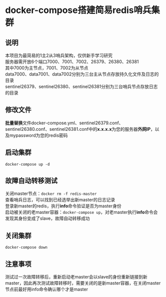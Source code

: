 # docker-compose搭建简易redis哨兵集群  

## 说明  
本项目为最简易的1主2从3哨兵架构，仅供新手学习研究  
服务器需开放6个端口7000、7001、7002、26379、26380、26381  
其中7000为主节点，7001、7002为从节点  
data7000、data7001、data7002分别为三台主从节点存放持久化文件及日志的目录  
sentinel26379、sentinel26380、sentinel26381分别为三台哨兵节点存放日志的目录  

## 修改文件  
**批量替换**文件docker-compose.yml、sentinel26379.conf、sentinel26380.conf、sentinel26381.conf中的**x.x.x.x**为您的服务器**外网IP**，以及mypassword为您的redis密码  

## 启动集群  
```
docker-compose up -d
```

## 故障自动转移测试  
关闭master节点：```docker rm -f redis-master```  
查看哨兵日志，可以找到已经选举出新master的日志记录  
登录新master的redis，执行**info**命令验证是否为master身份  
启动被关闭的老master容器：```docker-compose up```，对老master执行**info**命令会发现其身份变成了slave，故障自动转移成功

## 关闭集群  
```
docker-compose down
```

## 注意事项
测试过一次故障转移后，重新启动老master会以slave的身份重新链接到新master，因此再次测试故障转移时，需要关闭的是新master容器，在关闭master节点前最好用info命令确认哪个才是master  
